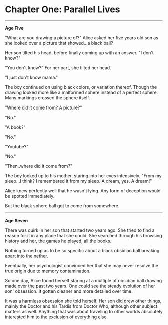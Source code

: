 # Chapter One: Parallel Lives


***
**Age Five**

"What are you drawing a picture of?" Alice asked her five years old son as she looked over a picture that showed...a black ball?

Her son tilted his head, before finally coming up with an answer. "I don't know?"

"You don't know?" For her part, she tilted her head.

"I just don't know mama."

The boy continued on using black colors, or variation thereof. Though the drawing looked more like a malformed sphere instead of a perfect sphere. Many markings crossed the sphere itself.

"Where did it come from? A picture?"

"No."

"A book?"

"No."

"Youtube?"

"No."

"Then..where did it come from?"

The boy looked up to his mother, staring into her eyes intensively. "From my sleep...I think? I remembered it from my sleep. A dream, yes. A dream!"

Alice knew perfectly well that he wasn't lying. Any form of deception would be spotted immediately.

But the black sphere ball got to come from somewhere.

***
**Age Seven**

There was quirk in her son that started two years ago. She tried to find a reason for it in any place that she could. She searched through his browsing history and her, the games he played, all the books.

Nothing turned up as to be so specific about a black obsidian ball breaking apart into the nether.

Eventually, her psychologist convinced her that she may never resolve the true origin due to memory contamination.

So one day, Alice found herself staring at a multiple of obsidian ball drawing made over the past two years. One could see the steady evolution of her son' obsession. It gotten cleaner and more detailed over time.

It was a harmless obsession she told herself. Her son did drew other things, mainly the Doctor and his Tardis from Doctor Who, although other subject matters as well. Anything that was about traveling to other worlds absolutely interested him to the exclusion of everything else. 
